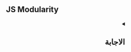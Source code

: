 <h2 align=center>JS Modularity</h2>


<details dir=rtl>
  <summary>
    <h2>الاجابة</h2>
  </summary>
  
  
زمان كانت ال scripts صغيرة و بسيطة بس مع الوقت بدأت ال scripts دي تبقي more complex و حجمها بقي كبير، عشان كدا كنا لازم نشوف طريقة ننظم بيها الكود بتاعنا بحيث يكون سهل القراءة و التعديل عليه فيما بعد و كانت الطريقة دي هي أننا بدل منخلي كل الكود في ملف js واحد بس، هنفصله في أكتر من ملف و دا الي بنسميه `code splitting`


![1mb](https://user-images.githubusercontent.com/69124951/197946369-883f8201-4ccf-44d2-8865-b6bbde6353b2.png)


كل file من ال files الصغيرة دي بنسميه `module` و بيكون جواه كود معين و عشان نعمل ال code splitting دا كنا بنستخدم حاجه اسمها `module system` زي **AMD, UMD, CommonJS**
  
لحد ما ال ES6 نزلت و نزل معاهاstandard بيعمل موضوع ال **Modularity** ده عن طريق ال `exports/imports` أو ال **language level module system**


## يعني اي Module ؟
ال **module** ما هو إلا ملف js عادي ولكن فيه features معينة و كمان ال browser بيتعامل معاه بطريقة معينة.
إذا في فرق بين ال module script و ال regular script و الفروقات دي هي
  
  
<div align=center>
  <table>
    <tr>
      <th align=left>#</th>
      <th  colspan="2" align=center>Regular script</th>
      <th  colspan="2" align=center>Module script</th>
    </tr>
    <tr>
      <td>Protocol</td>
      <td  colspan="2" align=center>local file & Http & Https</td>
      <td  colspan="2" align=center>Https & live-server</td>
    </tr>
    <tr>
      <td>Extension</td>
      <td  align=center colspan="2">js.</td>
      <td  colspan="2" align=center> js. أو mjs. أو mjs.js.</td>
    </tr>
     <tr>
      <td>Type Attribute</td>
      <td  align=center colspan="2">text/javascript</td>
      <td  colspan="2" align=center>module</td>
    </tr>
    <tr>
      <td>Default Mode</td>
      <td  align=center colspan="2">Sloppy mode</td>
      <td  colspan="2" align=center>Strict mode</td>
    </tr>
    <tr>
      <td>Scope</td>
      <td  align=center colspan="2">Global Scope</td>
      <td  colspan="2" align=center>Module-Level Scope</td>
    </tr>
    <tr>
      <td>value of this keyword</td>
      <td  align=center colspan="2">window object</td>
      <td  colspan="2" align=center>Undefined</td>
    </tr>
    <tr>
      <td>import.meta object</td>
      <td  align=center colspan="2">❌</td>
      <td  colspan="2" align=center>✔</td>
    </tr>
    <tr>
      <td>Execution Time</td>
      <td  align=center colspan="2">sync</td>
      <td  colspan="2" align=center>deferred & async</td>
    </tr>
  </table>
</div>
  
  
 تعالي نشرح الجدول دا واحده واحده.
  


  
###  1. ال Protocol 
  
 <table dir=ltr align=center>
    <tr>
      <th align=center>#</th>
      <th  colspan="2" align=center>Regular script</th>
      <th  colspan="2" align=center>Module script</th>
    </tr>
    <tr>
      <td>Protocol</td>
      <td  colspan="2" align=center>local file & Http & Https</td>
      <td  colspan="2" align=center>Https & live-server</td>
    </tr>
 </table>
  
  
  
  - ال regular script : بيشتغل علي ال local file Protocol و ال HTTPS Protocol وال HTTP Protocol
  - ال module script : بيشتغل علي ال Https Protocol و ال live server بس

---

  ### 2. ال Extension
     
    
 <table dir=ltr align=center>
    <tr>
      <th align=center>#</th>
      <th  colspan="2" align=center>Regular script</th>
      <th  colspan="2" align=center>Module script</th>
    </tr>
    <tr>
   <tr>
      <td>Extension</td>
      <td  align=center colspan="2">js.</td>
      <td  colspan="2" align=center> js. أو mjs. أو mjs.js.</td>
    </tr>
 </table>
  
   - ال regular script : ال extenstion بتاعه بيكون `.js` زي كدا 
   - ال module script : ال extension بتاعه بيكون `.js` أو `.mjs` او `.mjs.js` 
 
  
  ```ruby
  regularScript.js
  moduleScript.js OR moduleScript.jsx OR moduleScript.mjs.js
  ```
  
 
  
  ---
  
  
  
###  3. ال Type Attribute
  
  
   <table dir=ltr align=center>
    <tr>
      <th align=center>#</th>
      <th  colspan="2" align=center>Regular script</th>
      <th  colspan="2" align=center>Module script</th>
    </tr>
    <tr>
      <td>Type Attribute</td>
      <td  align=center colspan="2">text/javascript</td>
      <td  colspan="2" align=center>module</td>
    </tr>
 </table>
  
  
  
  
  
  - ال regular script بيكون ليه `type="text/javascript"` بشكل افتراضي (by default) فمفيش داعي أكتبه
- ال module script : بستخدم معاه `type="module"` و دا عشان أعرف المتصقح أن ملف ال js نوعه module
  
أنا لما باجي اعمل module جديد فلازم أعرف المتصفح ان الملف دا عبارة عن module [مش regular script] و دا بيتم عن طريق اني بضيف type="module" زي كدا 
```html
  <script src="..." type="module"></script>
```
في طبعا متصفحات مش بتفهم ال `type=module` [ يعني مش بتدعم ال js modules ] و بالتالي فهي هتتجاهل الملف كله ودا لان ال type بتاعه يعتبر unknown بالنسبة للمتصفح،
 فالي بنعمله أننا بنعمل script ثاني و نضيفله ال `nomodule` و نحط جواه كود يتنفذ في حالة أن المتصفح مش بيدعم ال modules
  
  
  
```html
  <script src="..." type="module">
    // I will execute only if the browser supports js modules 1️⃣ 
  </script>
  
  <script src="..." nomodule>
    // I will execute only if the browser doesn't support modules 2️⃣
  </script>
```  
 


المثال دا هيتنفذ ازاي ؟ 
لو المتصفح بيدعم ال js modules فكدا ال script رقم 2️⃣ هيتم تجاهله و هيتم تنفيذ الscript رقم 1️⃣  
و لو كان المتصفح مش بيدعم ال js modules فكدا ال script رقم 2️⃣ مش هيتنفذ و هيتم تجاهله و هيتم تنفيذ الي script رقم 1️⃣ 



---

###  4. ال Mode

  
  
   <table dir=ltr align=center>
    <tr>
      <th align=center>#</th>
      <th  colspan="2" align=center>Regular script</th>
      <th  colspan="2" align=center>Module script</th>
    </tr>
    <tr>
    <tr>
      <td>Default Mode</td>
      <td  align=center colspan="2">Sloppy mode</td>
      <td  colspan="2" align=center>Strict mode</td>
    </tr>
 </table>
  

- ال regular script : بيكون sloppy mode (default mode) و تقدر برده تخليه strict
- ال module script : بيكون دايما strict mode و بالتالي لو عملت مثلا assign ل undeclared variable هيدي error


```html
  <script type="module">
    a= 5; // Error
  </script>
```
  
  ---

###  5. ال Scope

  - ال Regular Script بيكون global scope بمعني ان لو عندي ملفين js مستدعيهم في ال Html بالشكل ده
  ```html
  <script src="regularScript1.js"></script>
  <script src="regularScript2.js"></script>
  ```
  فال `regularScript2` يقدر يستخدم ال functions و ال variables و ال classes ال موجوده في `regularScript1`
  
  
  - ال module script بيكون ليه scope خاص بيه اسمه `module-level scope` و بالتالي مش هتقدر ت acess علي ال functions و ال variables و ال classes الي جوا ال module دا بطريقة مباشرة زي ما عملنا مع ال regular script
  
```javascript
// in moduleScript.js file
let user = "Ali"
  
// in another js file
alert(user); // Error   
```
  هنا أدي error لأن ال user موجود جوا module scope... 
  
  طب الحل اي ؟ ازاي نعمل sharing للمحتويات بتاع ال module دا بحيث نقدر نستخدمهم في modules ثانية ؟
  
  
  الحل هنا أننا هنستخدم special keywords أو special directives معمولين خصيصا عشان نقدر نتعامل مع ال modules و هما ال  `import` & `export` زي كدا :
 ```html
  <!-- index.html -->
  <script src="a.js" type="module"></script>
 ```
  
  
```javascript
  // a.js
  let user = "Ali"
  export {user}
 ```
  
```javascript
  // b.js
  import {user} from "./a.js"
  aler(user); // Ali
 ```
    
  
  
  
  
  
  
  
  
  
  </details>
